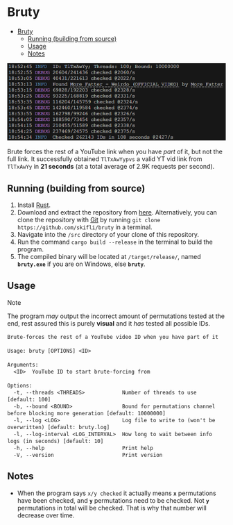 # Bruty

- [Bruty](#bruty)
  - [Running (building from source)](#running-building-from-source)
  - [Usage](#usage)
  - [Notes](#notes)
  
![Screenshot of the program working](assets/cover.png)

Brute forces the rest of a YouTube link when you have *part* of it, but not the full link. It successfully obtained `TlTxAwYypvs` a valid YT vid link from `TlTxAwYy` in **21 seconds** (at a total average of 2.9K requests per second).

## Running (building from source)

1. Install [Rust](https://www.rust-lang.org/tools/install).
2. Download and extract the repository from [here](https://github.com/skifli/bruty/archive/refs/heads/master.zip). Alternatively, you can clone the repository with [Git](https://git-scm.com/) by running `git clone https://github.com/skifli/bruty` in a terminal.
3. Navigate into the `/src` directory of your clone of this repository.
4. Run the command `cargo build --release` in the terminal to build the program.
5. The compiled binary will be located at `/target/release/`, named **`bruty.exe`** if you are on Windows, else **`bruty`**.

## Usage

> [!NOTE]
> The program *may* output the incorrect amount of permutations tested at the end, rest assured this is purely **visual** and it *has* tested all possible IDs.

```
Brute-forces the rest of a YouTube video ID when you have part of it

Usage: bruty [OPTIONS] <ID>

Arguments:
  <ID>  YouTube ID to start brute-forcing from

Options:
  -t, --threads <THREADS>            Number of threads to use [default: 100]
  -b, --bound <BOUND>                Bound for permutations channel before blocking more generation [default: 10000000]
  -l, --log <LOG>                    Log file to write to (won't be overwritten) [default: bruty.log]
  -l, --log-interval <LOG_INTERVAL>  How long to wait between info logs (in seconds) [default: 10]
  -h, --help                         Print help
  -V, --version                      Print version
```

## Notes

* When the program says `x/y checked` it actually means **`x`** permutations have been checked, and **`y`** permutations need to be checked. Not **`y`** permutations in total will be checked. That is why that number will decrease over time.

